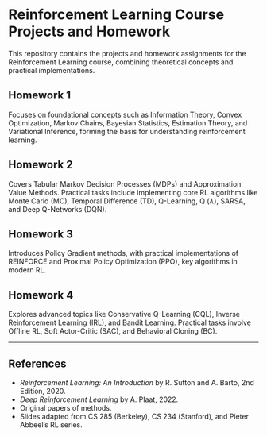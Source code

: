# Reinforcement Learning Course Projects and Homework

This repository contains the projects and homework assignments for the Reinforcement Learning course, combining theoretical concepts and practical implementations.

## Homework 1
Focuses on foundational concepts such as Information Theory, Convex Optimization, Markov Chains, Bayesian Statistics, Estimation Theory, and Variational Inference, forming the basis for understanding reinforcement learning.

## Homework 2
Covers Tabular Markov Decision Processes (MDPs) and Approximation Value Methods. Practical tasks include implementing core RL algorithms like Monte Carlo (MC), Temporal Difference (TD), Q-Learning, Q ($\lambda$), SARSA, and Deep Q-Networks (DQN).

## Homework 3
Introduces Policy Gradient methods, with practical implementations of REINFORCE and Proximal Policy Optimization (PPO), key algorithms in modern RL.

## Homework 4
Explores advanced topics like Conservative Q-Learning (CQL), Inverse Reinforcement Learning (IRL), and Bandit Learning. Practical tasks involve Offline RL, Soft Actor-Critic (SAC), and Behavioral Cloning (BC).

---

## References
- *Reinforcement Learning: An Introduction* by R. Sutton and A. Barto, 2nd Edition, 2020.  
- *Deep Reinforcement Learning* by A. Plaat, 2022.  
- Original papers of methods.  
- Slides adapted from CS 285 (Berkeley), CS 234 (Stanford), and Pieter Abbeel’s RL series.  
